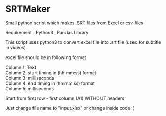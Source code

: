 # SRTMaker
Small python script which makes .SRT files from Excel or csv files

Requirement : Python3 , Pandas Library

This script uses python3 to convert excel file into .srt file (used for subtitle in videos)

excel file should be in following format

Column 1: Text <br>
Column 2: start timing in (hh:mm:ss) format <br>
Column 3: milliseconds <br>
Column 4: end timing in (hh:mm:ss) format <br>
Column 5: milliseconds <br>

Start from first row - first column (A1) WITHOUT headers

Just change file name to "input.xlsx" or change inside code :)